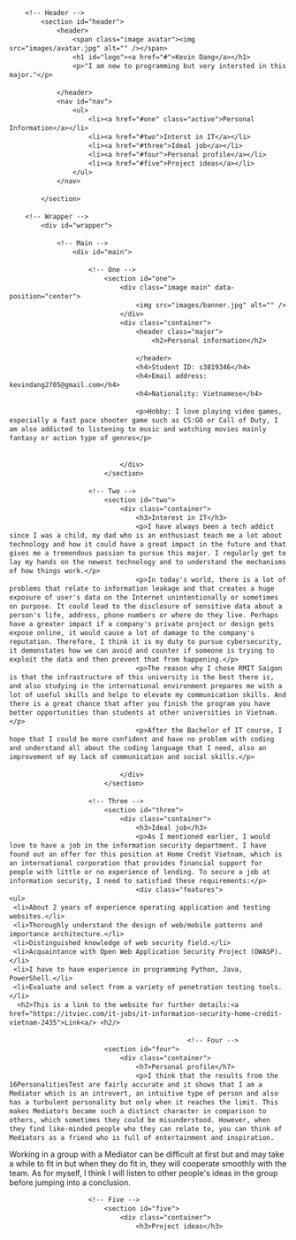 <html>
	<head>
		<title>Kevin Dang Personal website</title>
		<meta charset="utf-8" />
		<meta name="viewport" content="width=device-width, initial-scale=1, user-scalable=no" />
		<link rel="stylesheet" href="assets/css/main.css" />
	</head>
	<body class="is-preload">

		<!-- Header -->
			<section id="header">
				<header>
					<span class="image avatar"><img src="images/avatar.jpg" alt="" /></span>
					<h1 id="logo"><a href="#">Kevin Dang</a></h1>
					<p>"I am new to programming but very intersted in this major."</p>
	                          
				</header>
				<nav id="nav">
					<ul>
						<li><a href="#one" class="active">Personal Information</a></li>
						<li><a href="#two">Interst in IT</a></li>
						<li><a href="#three">Ideal job</a></li>
						<li><a href="#four">Personal profile</a></li>
						<li><a href="#five">Project ideas</a></li>
					</ul>
				</nav>
				
			</section>

		<!-- Wrapper -->
			<div id="wrapper">

				<!-- Main -->
					<div id="main">

						<!-- One -->
							<section id="one">
								<div class="image main" data-position="center">
									<img src="images/banner.jpg" alt="" />
								</div>
								<div class="container">
									<header class="major">
										<h2>Personal information</h2>
									
									</header>
									<h4>Student ID: s3819346</h4>
									<h4>Email address: kevindang2705@gmail.com</h4>
									<h4>Nationality: Vietnamese</h4>
									
									<p>Hobby: I love playing video games, especially a fast pace shooter game such as CS:GO or Call of Duty, I am also addicted to listening to music and watching movies mainly fantasy or action type of genres</p>
									
									
								</div>
							</section>

						<!-- Two -->
							<section id="two">
								<div class="container">
									<h3>Interest in IT</h3>
									<p>I have always been a tech addict since I was a child, my dad who is an enthusiast teach me a lot about technology and how it could have a great impact in the future and that gives me a tremendous passion to pursue this major. I regularly get to lay my hands on the newest technology and to understand the mechanisms of how things work.</p> 
									<p>In today's world, there is a lot of problems that relate to information leakage and that creates a huge exposure of user's data on the Internet unintentionally or sometimes on purpose. It could lead to the disclosure of sensitive data about a person's life, address, phone numbers or where do they live. Perhaps have a greater impact if a company's private project or design gets expose online, it would cause a lot of damage to the company's reputation. Therefore, I think it is my duty to pursue cybersecurity, it demonstates how we can avoid and counter if someone is trying to exploit the data and then prevent that from happening.</p>
									<p>The reason why I chose RMIT Saigon is that the infrastructure of this university is the best there is, and also studying in the international environment prepares me with a lot of useful skills and helps to elevate my communication skills. And there is a great chance that after you finish the program you have better opportunities than students at other universities in Vietnam.</p>
									<p>After the Bachelor of IT course, I hope that I could be more confident and have no problem with coding and understand all about the coding language that I need, also an improvement of my lack of communication and social skills.</p>
									
								</div>
							</section>

						<!-- Three -->
							<section id="three">
								<div class="container">
									<h3>Ideal job</h3>
									<p>As I mentioned earlier, I would love to have a job in the information security department. I have found out an offer for this position at Home Credit Vietnam, which is an international corporation that provides financial support for people with little or no experience of lending. To secure a job at information security, I need to satisfied these requirements:</p>
									<div class="features">
	<ul>
     <li>About 2 years of experience operating application and testing websites.</li> 
     <li>Thoroughly understand the design of web/mobile patterns and importance architecture.</li> 
     <li>Distinguished knowledge of web security field.</li> 
     <li>Acquaintance with Open Web Application Security Project (OWASP).</li> 
     <li>I have to have experience in programming Python, Java, PowerShell.</li> 
     <li>Evaluate and select from a variety of penetration testing tools.</li>  
      <h2>This is a link to the website for further details:<a href="https://itviec.com/it-jobs/it-information-security-home-credit-vietnam-2435">Link<a/> <h2/>
      
                                                 <!-- Four -->
							<section id="four">
								<div class="container">
									<h7>Personal profile</h7>
									<p>I think that the results from the 16PersonalitiesTest are fairly accurate and it shows that I am a Mediator which is an introvert, an intuitive type of person and also has a turbulent personality but only when it reaches the limit. This makes Mediators became such a distinct character in comparison to others, which sometimes they could be misunderstood. However, when they find like-minded people who they can relate to, you can think of Mediators as a friend who is full of entertainment and inspiration. 
Working in a group with a Mediator can be difficult at first but and may take a while to fit in but when they do fit in, they will cooperate smoothly with the team. As for myself, I think I will listen to other people's ideas in the group before jumping into a conclusion.</p>
							        <div class="features">
	                                                  </div>
	                                                      </section>
			
						<!-- Five -->
							<section id="five">
								<div class="container">
									<h3>Project ideas</h3>

									
</html>
